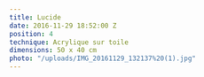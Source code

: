 ```yaml
---
title: Lucide
date: 2016-11-29 18:52:00 Z
position: 4
technique: Acrylique sur toile
dimensions: 50 x 40 cm
photo: "/uploads/IMG_20161129_132137%20(1).jpg"
---
```


